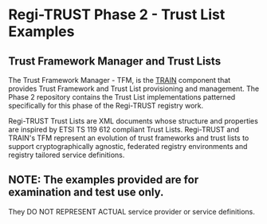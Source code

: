 # Regi-TRUST Phase 2 - Trust List Examples

## Trust Framework Manager and Trust Lists

The Trust Framework Manager - TFM, is the [TRAIN](#about-train) component that provides Trust Framework and Trust List provisioning and management. The Phase 2 repository contains the Trust List implementations patterned specifically for this phase of the Regi-TRUST registry work.

Regi-TRUST Trust Lists are XML documents whose structure and properties are inspired by ETSI TS 119 612 compliant Trust Lists. Regi-TRUST and TRAIN's TFM represent an evolution of trust frameworks and trust lists to support cryptographically agnostic, federated registry environments and registry tailored service definitions. 

## NOTE: The examples provided are for examination and test use only.
They DO NOT REPRESENT ACTUAL service provider or service definitions.
  